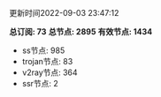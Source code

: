 更新时间2022-09-03 23:47:12

**总订阅: 73**
**总节点: 2895**
**有效节点: 1434**
- ss节点: 985
- trojan节点: 83
- v2ray节点: 364
- ssr节点: 2
